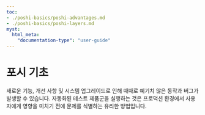 ```yaml
---
toc:
- ./poshi-basics/poshi-advantages.md
- ./poshi-basics/poshi-layers.md
myst:
  html_meta:
    "documentation-type": "user-guide"
---
```

# 포시 기초

새로운 기능, 개선 사항 및 시스템 업그레이드로 인해 때때로 예기치 않은 동작과 버그가 발생할 수 있습니다. 자동화된 테스트 제품군을 실행하는 것은 프로덕션 환경에서 사용자에게 영향을 미치기 전에 문제를 식별하는 유리한 방법입니다.



